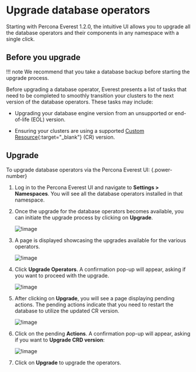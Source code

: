 # Upgrade database operators

Starting with Percona Everest 1.2.0, the intuitive UI allows you to upgrade all the database operators and their components in any namespace with a single click.

## Before you upgrade

!!! note
    We recommend that you take a database backup before starting the upgrade process.

Before upgrading a database operator, Everest presents a list of tasks that need to be completed to smoothly transition your clusters to the next version of the database operators. These tasks may include:

- Upgrading your database engine version from an unsupported or end-of-life (EOL) version.

- Ensuring your clusters are using a supported [Custom Resource](https://ibm.github.io/kubernetes-operators/lab1/#:~:text=A%20CRD%20defines%20Custom%20Resources,store%20and%20retrieve%20structured%20data.){:target="_blank"} (CR) version.


## Upgrade

To upgrade database operators via the Percona Everest UI:
{.power-number}

1. Log in to the Percona Everest UI and navigate to <i class="uil uil-cog"></i> **Settings > Namespaces**. You will see all the database operators installed in that namespace.


3. Once the upgrade for the database operators becomes available, you can initiate the upgrade process by clicking on **Upgrade**.

    ![!image](../images/upgrade_buttons_page.png)


4. A page is displayed showcasing the upgrades available for the various operators.


    ![!image](../images/show_operators_upgrades.png)


5. Click **Upgrade Operators**. A confirmation pop-up will appear, asking if you want to proceed with the upgrade.

     
    ![!image](../images/upgrade_operators_confirmation.png)

      
6. After clicking on **Upgrade**, you will see a page displaying pending actions. The pending actions indicate that you need to restart the database to utilize the updated CR version.

    ![!image](../images/operators_upgrade_dependency.png)

7. Click on the pending **Actions**. A confirmation pop-up will appear, asking if you want to **Upgrade CRD version**:

    ![!image](../images/CRD_upgrade_confirmation_1.png)

8. Click on **Upgrade** to upgrade the operators.





